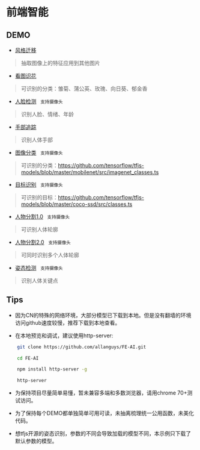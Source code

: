 # 前端智能

## DEMO
- [风格迁移](https://allan5.com/FE-AI/style-transfer.html "风格转移")
> 抽取图像上的特征应用到其他图片
- [看图识花](https://allan5.com/FE-AI/flower.html "看图识花")
> 可识别的分类：雏菊、蒲公英、玫瑰、向日葵、郁金香
- [人脸检测](https://allan5.com/FE-AI/face-api.html "人脸检测")  ` 支持摄像头`
> 识别人脸、情绪、年龄
- [手部追踪](https://allan5.com/FE-AI/handtrack.html "手部追踪") 
> 识别人体手部
- [图像分类](https://allan5.com/FE-AI/mobilenet.html "图像分类")   ` 支持摄像头`
> 可识别的分类：https://github.com/tensorflow/tfjs-models/blob/master/mobilenet/src/imagenet_classes.ts
- [目标识别](https://allan5.com/FE-AI/object_detection.html "目标识别")    ` 支持摄像头`
> 可识别的目标：https://github.com/tensorflow/tfjs-models/blob/master/coco-ssd/src/classes.ts
- [人物分割1.0](https://allan5.com/FE-AI/bodypix.html "人物分割")  ` 支持摄像头`
> 可识别人体轮廓
- [人物分割2.0](https://allan5.com/FE-AI/bodypix2.html "人物分割")  ` 支持摄像头`
> 可同时识别多个人体轮廓
- [姿态检测](https://allan5.com/FE-AI/posenet.html "姿态检测")  ` 支持摄像头`
> 识别人体关键点


## Tips
- 因为CN的特殊的网络环境，大部分模型已下载到本地。但是没有翻墙的环境访问github速度较慢，推荐下载到本地查看。

- 在本地预览和调试，建议使用http-server: 


```bash
    git clone https://github.com/allanguys/FE-AI.git
    
    cd FE-AI
    
    npm install http-server -g
    
    http-server
```

- 为保持项目尽量简单易懂，暂未兼容多端和多数浏览器，请用chrome 70+测试访问。

- 为了保持每个DEMO都单独简单可用可读，未抽离梳理统一公用函数，未美化代码。

- 想tfjs开源的姿态识别，参数的不同会导致加载的模型不同，本示例只下载了默认参数的模型。



